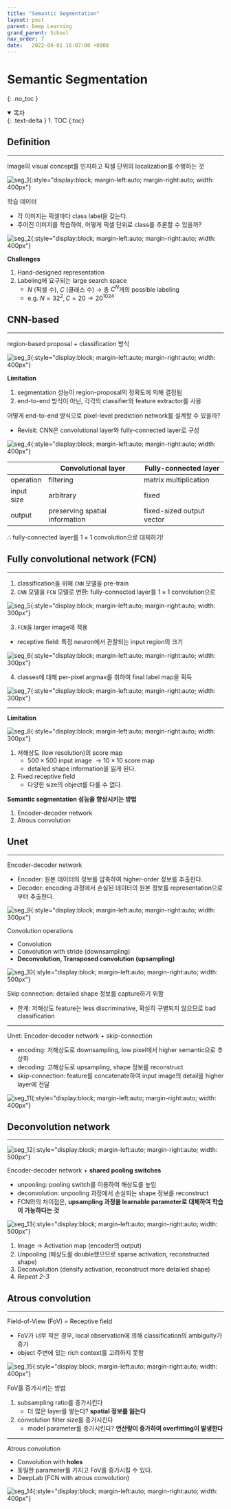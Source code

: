 ```yaml
---
title: "Semantic Segmentation"
layout: post
parent: Deep Learning
grand_parent: School
nav_order: 7
date:   2022-04-01 16:07:00 +0900
---
```

# Semantic Segmentation
{: .no_toc }

<details open markdown="block">
  <summary>
    목차
  </summary>
  {: .text-delta }
1. TOC
{:toc}
</details>

## Definition
---
Image의 visual concept를 인지하고 픽셀 단위의 localization를 수행하는 것

![seg_1](../../../assets/images/2022-04-01-image-11.png){:style="display:block; margin-left:auto; margin-right:auto; width: 400px"}

학습 데이터
- 각 이미지는 픽셀마다 class label을 갖는다.
- 주어진 이미지를 학습하여, 어떻게 픽셀 단위로 class를 추론할 수 있을까?

![seg_2](../../../assets/images/2022-04-01-image-12.png){:style="display:block; margin-left:auto; margin-right:auto; width: 400px"}

**Challenges**
1. Hand-designed representation
2. Labeling에 요구되는 large search space
    - $N$ (픽셀 수), $C$ (클래스 수) $\rightarrow$ 총 $C^N$개의 possible labeling
    - e.g. $N=32^2, C=20 \rightarrow 20^{1024}$

## CNN-based
---
region-based proposal + classification 방식

![seg_3](../../../assets/images/2022-04-01-image-13.png){:style="display:block; margin-left:auto; margin-right:auto; width: 400px"}

**Limitation**
1. segmentation 성능이 region-proposal의 정확도에 의해 결정됨
2. end-to-end 방식이 아닌, 각각의 classifier와 feature extractor를 사용

어떻게 end-to-end 방식으로 pixel-level prediction network를 설계할 수 있을까?
- Revisit: CNN은 convolutional layer와 fully-connected layer로 구성

![seg_4](../../../assets/images/2022-04-01-image-14.png){:style="display:block; margin-left:auto; margin-right:auto; width: 400px"}

||Convolutional layer|Fully-connected layer|
|---|---|---|
|operation|filtering|matrix multiplication|
|input size|arbitrary|fixed|
|output|preserving spatial information|fixed-sized output vector|

$\therefore$ fully-connected layer를 $1\times1$ convolution으로 대체하기!

## Fully convolutional network (FCN)
---
1) classification을 위해 `CNN` 모델을 pre-train <br>
2) `CNN` 모델을 `FCN` 모델로 변환: fully-connected layer를 $1\times1$ convolution으로

![seg_5](../../../assets/images/2022-04-01-image-15.png){:style="display:block; margin-left:auto; margin-right:auto; width: 300px"}


3) `FCN`을 larger image에 적용
- receptive field: 특정 neuron에서 관찰되는 input region의 크기

![seg_6](../../../assets/images/2022-04-01-image-16.png){:style="display:block; margin-left:auto; margin-right:auto; width: 300px"}

4) classes에 대해 per-pixel argmax를 취하여 final label map을 획득

![seg_7](../../../assets/images/2022-04-01-image-17.png){:style="display:block; margin-left:auto; margin-right:auto; width: 300px"}

---
**Limitation**

![seg_8](../../../assets/images/2022-04-01-image-18.png){:style="display:block; margin-left:auto; margin-right:auto; width: 300px"}


1. 저해상도 (low resolution)의 score map
    - $500\times500$ input image $\rightarrow 10\times 10$ score map
    - detailed shape information을 잃게 된다.
2. Fixed receptive field
    - 다양한 size의 object를 다룰 수 없다.

**Semantic segmentation 성능을 향상시키는 방법**
1. Encoder-decoder network
2. Atrous convolution

## Unet
---
Encoder-decoder network
- Encoder: 원본 데이터의 정보를 압축하여 higher-order 정보를 추출한다. <br>
- Decoder: encoding 과정에서 손실된 데이터의 원본 정보를 representation으로부터 추출한다.

![seg_9](../../../assets/images/2022-04-01-image-19.png){:style="display:block; margin-left:auto; margin-right:auto; width: 300px"}

Convolution operations
- Convolution
- Convolution with stride (downsampling)
- **Deconvolution, Transposed convolution (upsampling)**

![seg_10](../../../assets/images/2022-04-01-image-20.png){:style="display:block; margin-left:auto; margin-right:auto; width: 500px"}

Skip connection: detailed shape 정보를 capture하기 위함
- 한계: 저해상도 feature는 less discriminative, 확실히 구별되지 않으므로 bad classification

---

Unet: Encoder-decoder network + skip-connection
- encoding: 저해상도로 downsampling, low pixel에서 higher semantic으로 추상화
- decoding: 고해상도로 upsampling, shape 정보를 reconstruct
- skip-connection: feature를 concatenate하여 input image의 detail을 higher layer에 전달

![seg_11](../../../assets/images/2022-04-01-image-21.png){:style="display:block; margin-left:auto; margin-right:auto; width: 400px"}

## Deconvolution network
---

![seg_12](../../../assets/images/2022-04-01-image-22.png){:style="display:block; margin-left:auto; margin-right:auto; width: 500px"}

Encoder-decoder network + **shared pooling switches**
- unpooling: pooling switch를 이용하여 해상도를 높임
- deconvolution: unpooling 과정에서 손실되는 shape 정보를 reconstruct
- FCN와의 차이점은, **upsampling 과정을 learnable parameter로 대체하여 학습이 가능하다는 것**

![seg_13](../../../assets/images/2022-04-01-image-23.png){:style="display:block; margin-left:auto; margin-right:auto; width: 500px"}

1. Image $\rightarrow$ Activation map (encoder의 output)
2. Unpooling (해상도를 double했으므로 sparse activation, reconstructed shape)
3. Deconvolution (densify activation, reconstruct more detailed shape)
4. *Repeat 2-3*

## Atrous convolution
---
Field-of-View (FoV) = Receptive field
- FoV가 너무 작은 경우, local observation에 의해 classification의 ambiguity가 증가
- object 주변에 있는 rich context를 고려하지 못함

![seg_15](../../../assets/images/2022-04-01-image-25.png){:style="display:block; margin-left:auto; margin-right:auto; width: 400px"}

FoV를 증가시키는 방법
1. subsampling ratio를 증가시킨다
    - 더 많은 layer를 쌓는다? **spatial 정보를 잃는다**
2. convolution filter size를 증가시킨다
    - model parameter를 증가시킨다? **연산량이 증가하여 overfitting이 발생한다**

---

Atrous convolution
- Convolution with **holes**
- 동일한 parameter를 가지고 FoV를 증가시킬 수 있다.
- DeepLab (FCN with atrous convolution)

![seg_14](../../../assets/images/2022-04-01-image-24.png){:style="display:block; margin-left:auto; margin-right:auto; width: 400px"}
